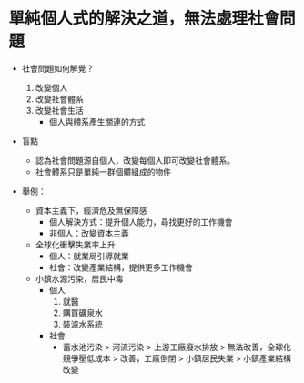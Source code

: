 # 單純個人式的解決之道，無法處理社會問題
* 社會問題如何解覺？
    1. 改變個人
    2. 改變社會體系
    3. 改變社會生活
          * 個人與體系產生關連的方式

* 盲點
    * 認為社會問題源自個人，改變每個人即可改變社會體系。
    * 社會體系只是單純一群個體組成的物件

* 舉例：
    * 資本主義下，經濟危及無保障感
        * 個人解決方式：提升個人能力，尋找更好的工作機會
        * 非個人：改變資本主義
    * 全球化衝擊失業率上升
        * 個人：就業局引導就業
        * 社會：改變產業結構，提供更多工作機會
    * 小鎮水源污染，居民中毒
        * 個人
            1. 就醫
            2. 購買礦泉水
            3. 裝濾水系統
        * 社會
           * 蓄水池污染 > 河流污染 > 上游工廠廢水排放 > 無法改善，全球化競爭壓低成本 > 改善，工廠倒閉 > 小鎮居民失業 > 小鎮產業結構改變
